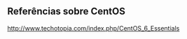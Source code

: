 Referências sobre CentOS
-----------------


http://www.techotopia.com/index.php/CentOS_6_Essentials
